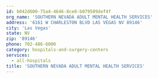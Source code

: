 ```yaml
---
id: b042d600-75a4-4646-8ce0-b079509def4f
org_name: 'SOUTHERN NEVADA ADULT MENTAL HEALTH SERVICES'
address: '6161 W CHARLESTON BLVD LAS VEGAS NV 89146'
city: 'Las Vegas'
state: NV
zip: '89146'
phone: 702-486-6000
category: hospitals-and-surgery-centers
services:
  - all-hospitals
title: 'SOUTHERN NEVADA ADULT MENTAL HEALTH SERVICES'
---
```

